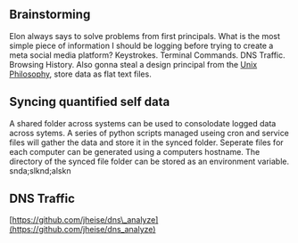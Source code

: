 Brainstorming
----------------------------------------------

Elon always says to solve problems from first principals. What is the most simple piece of information I should be logging before trying to create a meta social media platform? Keystrokes. Terminal Commands. DNS Traffic. Browsing History. Also gonna steal a design principal from the [Unix Philosophy](https://en.wikipedia.org/wiki/Unix_philosophy), store data as flat text files.

Syncing quantified self data
----------------------------

A shared folder across systems can be used to consolodate logged data across sytems. A series of python scripts managed useing cron and service files will gather the data and store it in the synced folder. Seperate files for each computer can be generated using a computers hostname. The directory of the synced file folder can be stored as an environment variable.
snda;slknd;alskn

DNS Traffic
-----------

[https://github.com/jheise/dns\_analyze](https://github.com/jheise/dns_analyze)
